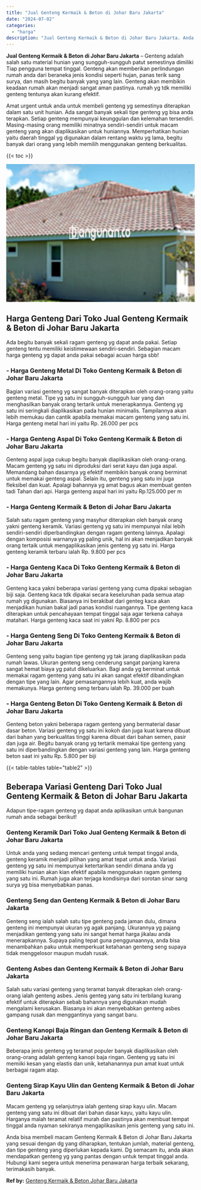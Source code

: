 ```yaml
---
title: "Jual Genteng Kermaik & Beton di Johar Baru Jakarta"
date: "2024-07-02"
categories: 
  - "harga"
description: "Jual Genteng Kermaik & Beton di Johar Baru Jakarta. Anda bisa membeli macam Genteng Kermaik & Beton di Johar Baru Jakarta yang sesuai dengan dg yang diharapk..."
---
```


**Jual Genteng Kermaik & Beton di Johar Baru Jakarta** – Genteng adalah salah satu material hunian yang sungguh-sungguh patut semestinya dimiliki Tiap pengguna tempat tinggal. Genteng akan memberikan perlindungan rumah anda dari beraneka jenis kondisi seperti hujan, panas terik sang surya, dan masih begitu banyak yang yang lain. Genteng akan membikin keadaan rumah akan menjadi sangat aman pastinya. rumah yg tdk memiliki genteng tentunya akan kurang efektif.

Amat urgent untuk anda untuk membeli genteng yg semestinya diterapkan dalam satu unit hunian. Ada sangat banyak sekali tipe genteng yg bisa anda terapkan. Setiap genteng mempunyai keunggulan dan kelemahan tersendiri. Masing-masing orang memiliki minatnya sendiri-sendiri untuk macam genteng yang akan diaplikasikan untuk huniannya. Memperhatikan hunian yaitu daerah tinggal yg digunakan dalam rentang waktu yg lama, begitu banyak dari orang yang lebih memilih menggunakan genteng berkualitas.

{{< toc >}}

![Jual Genteng Kermaik & Beton di Johar Baru Jakarta](/images/genteng-minimalis-murah16.png)

## Harga Genteng Dari Toko Jual Genteng Kermaik & Beton di Johar Baru Jakarta

Ada begitu banyak sekali ragam genteng yg dapat anda pakai. Setiap genteng tentu memiliki keistimewaan sendiri-sendiri. Sebagian macam harga genteng yg dapat anda pakai sebagai acuan harga sbb!

### \- Harga Genteng Metal Di Toko Genteng Kermaik & Beton di Johar Baru Jakarta

Bagian variasi genteng yg sangat banyak diterapkan oleh orang-orang yaitu genteng metal. Tipe yg satu ini sungguh-sungguh luar yang dan menghasilkan banyak orang tertarik untuk menerapkannya. Genteng yg satu ini seringkali diaplikasikan pada hunian minimalis. Tampilannya akan lebih memukau dan cantik apabila memakai macam genteng yang satu ini. Harga genteng metal hari ini yaitu Rp. 26.000 per pcs

### \- Harga Genteng Aspal Di Toko Genteng Kermaik & Beton di Johar Baru Jakarta

Genteng aspal juga cukup begitu banyak diaplikasikan oleh orang-orang. Macam genteng yg satu ini diproduksi dari serat kayu dan juga aspal. Memandang bahan dasarnya yg efektif membikin banyak orang berminat untuk memakai genteng aspal. Selain itu, genteng yang satu ini juga fleksibel dan kuat. Apalagi bahannya yg amat bagus akan membuat genten tadi Tahan dari api. Harga genteng aspal hari ini yaitu Rp.125.000 per m

### \- Harga Genteng Kermaik & Beton di Johar Baru Jakarta

Salah satu ragam genteng yang masyhur diterapkan oleh banyak orang yakni genteng keramik. Variasi genteng yg satu ini mempunyai nilai lebih sendiri-sendiri diperbandingkan dengan ragam genteng lainnya. Apalagi dengan komposisi warnanya yg paling unik, hal ini akan menjadikan banyak orang tertaik untuk mengaplikasikan jenis genteng yg satu ini. Harga genteng keramik terbaru ialah Rp. 9.800 per pcs

### \- Harga Genteng Kaca Di Toko Genteng Kermaik & Beton di Johar Baru Jakarta

Genteng kaca yakni beberapa variasi genteng yang cuma dipakai sebagian biji saja. Genteng kaca tdk dipakai secara keseluruhan pada semua atap rumah yg digunakan. Biasanya ini berakibat dari genteg kaca akan menjadikan hunian bakal jadi panas kondisi ruangannya. Tipe genteng kaca diterapkan untuk pencahayaan tempat tinggal saja agar terkena cahaya matahari. Harga genteng kaca saat ini yakni Rp. 8.800 per pcs

### \- Harga Genteng Seng Di Toko Genteng Kermaik & Beton di Johar Baru Jakarta

Genteng seng yaitu bagian tipe genteng yg tak jarang diaplikasikan pada rumah lawas. Ukuran genteng seng cenderung sangat panjang karena sangat hemat biaya yg patut dikeluarkan. Bagi anda yg berminat untuk memakai ragam genteng yang satu ini akan sangat efektif dibandingkan dengan tipe yang lain. Agar pemasangannya lebih kuat, anda wajib memakunya. Harga genteng seng terbaru ialah Rp. 39.000 per buah

### \- Harga Genteng Beton Di Toko Genteng Kermaik & Beton di Johar Baru Jakarta

Genteng beton yakni beberapa ragam genteng yang bermaterial dasar dasar beton. Variasi genteng yg satu ini kokoh dan juga kuat karena dibuat dari bahan yang berkualitas tinggi karena dibuat dari bahan semen, pasir dan juga air. Begitu banyak orang yg tertarik memakai tipe genteng yang satu ini diperbandingkan dengan variasi genteng yang lain. Harga genteng beton saat ini yaitu Rp. 5.800 per biji

{{< table-tables table="table2" >}}

## Beberapa Variasi Genteng Dari Toko Jual Genteng Kermaik & Beton di Johar Baru Jakarta

Adapun tipe-ragam genteng yg dapat anda aplikasikan untuk bangunan rumah anda sebagai berikut!

### Genteng Keramik Dari Toko Jual Genteng Kermaik & Beton di Johar Baru Jakarta

Untuk anda yang sedang mencari genteng untuk tempat tinggal anda, genteng keramik menjadi pilihan yang amat tepat untuk anda. Variasi genteng yg satu ini mempunyai ketertarikan sendiri dimana anda yg memiliki hunian akan kian efektif apabila menggunakan ragam genteng yang satu ini. Rumah juga akan terjaga kondisinya dari sorotan sinar sang surya yg bisa menyebabkan panas.

### Genteng Seng dan Genteng Kermaik & Beton di Johar Baru Jakarta

Genteng seng ialah salah satu tipe genteng pada jaman dulu, dimana genteng ini mempunyai ukuran yg agak panjang. Ukurannya yg pajang menjadikan genteng yang satu ini sangat hemat harga jikalau anda menerapkannya. Supaya paling tepat guna penggunaannya, anda bisa menambahkan paku untuk memperkuat ketahanan genteng seng supaya tidak menggelosor maupun mudah rusak.

### Genteng Asbes dan Genteng Kermaik & Beton di Johar Baru Jakarta

Salah satu variasi genteng yang teramat banyak diterapkan oleh orang-orang ialah genteng asbes. Jenis genteg yang satu ini terbilang kurang efektif untuk diterapkan sebab bahannya yang digunakan mudah mengalami kerusakan. Biasanya ini akan menyebabkan genteng asbes gampang rusak dan menggantinya yang sangat baru.

### Genteng Kanopi Baja Ringan dan Genteng Kermaik & Beton di Johar Baru Jakarta

Beberapa jenis genteng yg teramat populer banyak diaplikasikan oleh orang-orang adalah genteng kanopi baja ringan. Genteng yg satu ini memiiki kesan yang elastis dan unik, ketahanannya pun amat kuat untuk berbagai ragam atap.

### Genteng Sirap Kayu Ulin dan Genteng Kermaik & Beton di Johar Baru Jakarta

Macam genteng yg selanjutnya ialah genteng sirap kayu ulin. Macam genteng yang satu ini dibuat dari bahan dasar kayu, yaitu kayu ulin. Harganya malah teramat relatif murah dan pastinya akan membuat tempat tinggal anda nyaman sekiranya mengaplikasikan jenis genteng yang satu ini.

Anda bisa membeli macam Genteng Kermaik & Beton di Johar Baru Jakarta yang sesuai dengan dg yang diharapkan, tentukan jumlah, material genteng, dan tipe genteng yang diperlukan kepada kami. Dg semacam itu, anda akan mendapatkan genteng yg yang pantas dengan untuk tempat tinggal anda. Hubungi kami segera untuk menerima penawaran harga terbaik sekarang, terimakasih banyak.

**Ref by:**  [Genteng Kermaik & Beton  Johar Baru Jakarta](https://id.wikipedia.org/wiki/Genteng)
